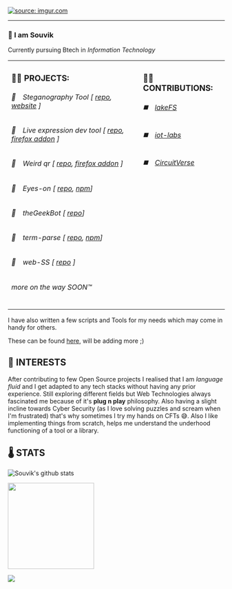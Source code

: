 <p align="left">

  <a href="https://imgur.com/ELyfJUW"><img src="https://i.imgur.com/ELyfJUW.gif" title="source: imgur.com" /></a>
 <hr />
<h3>👋 I am Souvik</h3>

Currently pursuing Btech in <em>Information Technology</em>


<table>
  <tr>
    <td valign="top">
      <h3>👨‍💻 PROJECTS: </h3>
      <h6>📒&emsp;Steganography Tool [ <a href="https://github.com/DarthCucumber/stegano">repo</a>, <a href="https://darthcucumber.github.io/stegano/">website</a> ]</h6>
      <h6>📗&emsp;Live expression dev tool [ <a href="https://github.com/DarthCucumber/live-expression-devloper-tool">repo</a>, <a href="https://addons.mozilla.org/en-US/firefox/addon/live-expression-devloper-tool/">firefox addon</a> ]</h6>
      <h6>📘&emsp;Weird qr [ <a href="https://github.com/DarthCucumber/weird-qr">repo</a>, <a href="https://addons.mozilla.org/en-US/firefox/addon/weird-qr/?utm_source=addons.mozilla.org&utm_medium=referral&utm_content=search">firefox addon</a> ]</h6>
      <h6>📕&emsp;Eyes-on  [ <a href="https://github.com/DarthCucumber/node-eyeson">repo</a>, <a href="https://www.npmjs.com/package/@darthcucumber/eyes-on">npm</a>]</h6>
      <h6>📘&emsp;theGeekBot [ <a href="https://github.com/GFG-CLUB-KIIT/thegeekbot">repo</a>]</h6>
      <h6>📗&emsp;term-parse [ <a href="https://github.com/DarthCucumber/termparse">repo</a>, <a href="https://www.npmjs.com/package/termparse">npm</a>]</h6>
      <h6>📒&emsp;web-SS [ <a href="https://github.com/DarthCucumber/web-SS">repo</a> ]</h6>
      <h6>more on the way SOON™</h6>
    </td>
    <td valign="top">
      <h3>💁‍♂️ CONTRIBUTIONS: </h3>
      <h6>◼️&emsp;<a href="https://github.com/treeverse/lakeFS">lakeFS</a></h6>
      <h6>◼️&emsp;<a href="https://github.com/iot-lab-kiit">iot-labs</a></h6>
      <h6>◼️&emsp;<a href="https://github.com/CircuitVerse">CircuitVerse</a></h6>
    </td>
  </tr>
</table>

I have also written a few scripts and Tools for my needs which may come in handy for others. 

These can be found <a href="https://github.com/DarthCucumber/Tools">here</a>, will be adding more ;)


## 🤩 INTERESTS

After contributing to few Open Source projects I realised that I am *language fluid* and I get adapted to any tech stacks without having any prior experience. Still exploring different fields but Web Technologies always fascinated me because of it's **plug n play** philosophy. Also having a slight incline towards  Cyber Security (as I love solving puzzles and scream when I'm frustrated) that's why sometimes I try my hands on CFTs 😅. Also I like implementing things from scratch, helps me understand the underhood functioning of a tool or a library.

## 🌡️ STATS

![Souvik's github stats](https://github-readme-stats.vercel.app/api?username=DarthCucumber&show_icons=true&theme=gradient)

<img align="center" src="https://media.giphy.com/media/WUlplcMpOCEmTGBtBW/giphy.gif" width="200">

![](https://komarev.com/ghpvc/?username=DarthCucumber&style=plastic)

</p>
           
